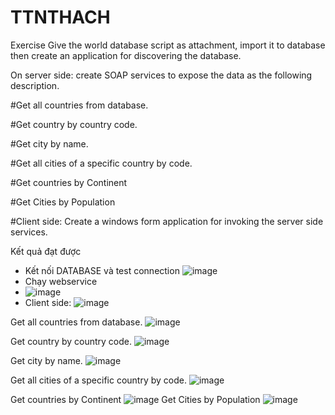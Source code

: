 # TTNTHACH
Exercise
 Give the world database script as attachment, import it to database then create an application for discovering the database.

On server side: create SOAP services to expose the data as the following description.

#Get all countries from database.

#Get country by country code.

#Get city by name.

#Get all cities of a specific country by code.

#Get countries by Continent

#Get Cities by Population 

#Client side:
Create a windows form application for invoking the server side services.
                
Kết quả đạt được
+ Kết nối DATABASE và test connection ![image](https://github.com/user-attachments/assets/c03c443c-bcde-42da-9f65-ca329ff7edb0)
+ Chạy webservice
+ ![image](https://github.com/user-attachments/assets/8e1e8330-8b87-4ec0-a687-e937e5c90986)
+ Client side:
![image](https://github.com/user-attachments/assets/72e93b8a-50b1-41fa-a049-1fbe33f48b44)

Get all countries from database.
![image](https://github.com/user-attachments/assets/a73b593c-d461-4fbb-8057-53c664264449)

Get country by country code.
![image](https://github.com/user-attachments/assets/43608749-8980-4a3e-b5f8-76ea9fc73021)

Get city by name.
![image](https://github.com/user-attachments/assets/58dbb730-8576-4007-8e42-33eabb40522f)

Get all cities of a specific country by code.
![image](https://github.com/user-attachments/assets/5483189c-6ae0-4342-98db-6adfc71e1531)

Get countries by Continent
![image](https://github.com/user-attachments/assets/1644e7c8-c1dc-4719-8bb4-9718e15c0155)
Get Cities by Population 
![image](https://github.com/user-attachments/assets/3eaa0023-2bc2-494d-85ae-0cb3bc3ade0e)

